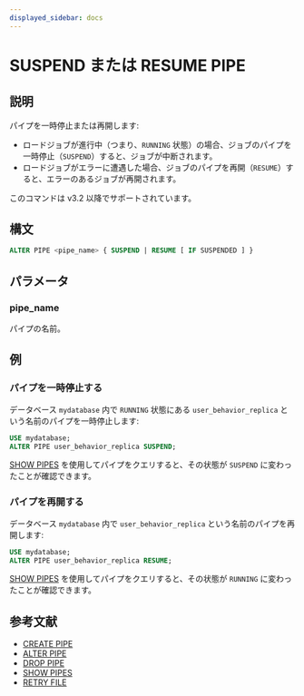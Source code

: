 ```yaml
---
displayed_sidebar: docs
---
```


# SUSPEND または RESUME PIPE

## 説明

パイプを一時停止または再開します:

- ロードジョブが進行中（つまり、`RUNNING` 状態）の場合、ジョブのパイプを一時停止（`SUSPEND`）すると、ジョブが中断されます。
- ロードジョブがエラーに遭遇した場合、ジョブのパイプを再開（`RESUME`）すると、エラーのあるジョブが再開されます。

このコマンドは v3.2 以降でサポートされています。

## 構文

```SQL
ALTER PIPE <pipe_name> { SUSPEND | RESUME [ IF SUSPENDED ] }
```

## パラメータ

### pipe_name

パイプの名前。

## 例

### パイプを一時停止する

データベース `mydatabase` 内で `RUNNING` 状態にある `user_behavior_replica` という名前のパイプを一時停止します:

```SQL
USE mydatabase;
ALTER PIPE user_behavior_replica SUSPEND;
```

[SHOW PIPES](SHOW_PIPES.md) を使用してパイプをクエリすると、その状態が `SUSPEND` に変わったことが確認できます。

### パイプを再開する

データベース `mydatabase` 内で `user_behavior_replica` という名前のパイプを再開します:

```SQL
USE mydatabase;
ALTER PIPE user_behavior_replica RESUME;
```

[SHOW PIPES](SHOW_PIPES.md) を使用してパイプをクエリすると、その状態が `RUNNING` に変わったことが確認できます。

## 参考文献

- [CREATE PIPE](CREATE_PIPE.md)
- [ALTER PIPE](ALTER_PIPE.md)
- [DROP PIPE](DROP_PIPE.md)
- [SHOW PIPES](SHOW_PIPES.md)
- [RETRY FILE](RETRY_FILE.md)